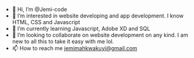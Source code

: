 - 👋 Hi, I’m @Jemi-code
- 👀 I’m interested in website developing and app development. I know HTML, CSS and Javascript
- 🌱 I’m currently learning Javascript, Adobe XD and SQL
- 💞️ I’m looking to collaborate on website development on any kind. I am new to all this to take it easy with me lol.
- 📫 How to reach me jemimahkwakuyi@gmail.com

<!---
Jemi-code/Jemi-code is a ✨ special ✨ repository because its `README.md` (this file) appears on your GitHub profile.
You can click the Preview link to take a look at your changes.
mmvm
--->
